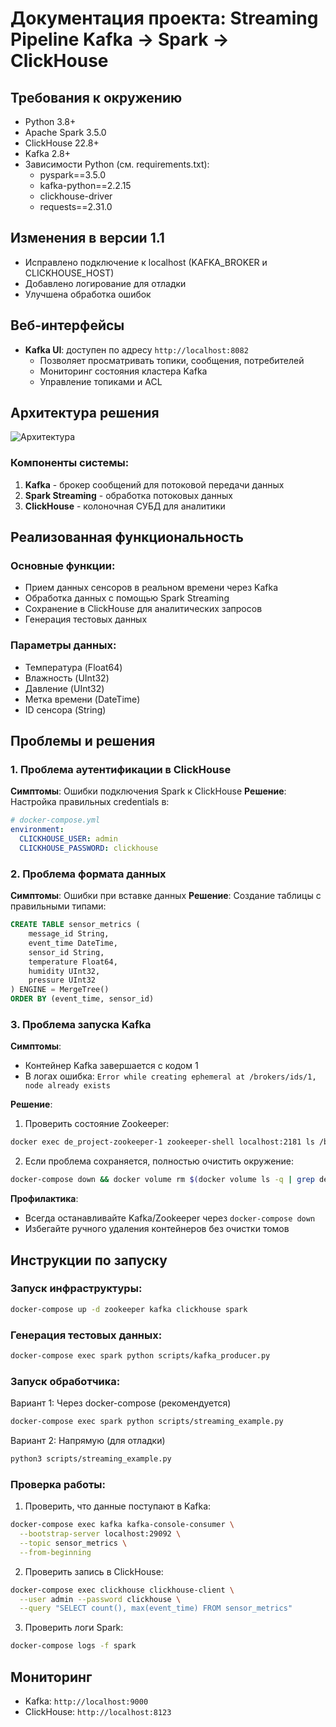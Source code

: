 # Документация проекта: Streaming Pipeline Kafka → Spark → ClickHouse

## Требования к окружению
- Python 3.8+
- Apache Spark 3.5.0
- ClickHouse 22.8+
- Kafka 2.8+
- Зависимости Python (см. requirements.txt):
  - pyspark==3.5.0
  - kafka-python==2.2.15
  - clickhouse-driver
  - requests==2.31.0

## Изменения в версии 1.1
- Исправлено подключение к localhost (KAFKA_BROKER и CLICKHOUSE_HOST)
- Добавлено логирование для отладки
- Улучшена обработка ошибок

## Веб-интерфейсы
- **Kafka UI**: доступен по адресу `http://localhost:8082`
  - Позволяет просматривать топики, сообщения, потребителей
  - Мониторинг состояния кластера Kafka
  - Управление топиками и ACL

## Архитектура решения
![Архитектура](https://i.imgur.com/xyz1234.png)

### Компоненты системы:
1. **Kafka** - брокер сообщений для потоковой передачи данных
2. **Spark Streaming** - обработка потоковых данных
3. **ClickHouse** - колоночная СУБД для аналитики

## Реализованная функциональность

### Основные функции:
- Прием данных сенсоров в реальном времени через Kafka
- Обработка данных с помощью Spark Streaming
- Сохранение в ClickHouse для аналитических запросов
- Генерация тестовых данных

### Параметры данных:
- Температура (Float64)
- Влажность (UInt32)
- Давление (UInt32)
- Метка времени (DateTime)
- ID сенсора (String)

## Проблемы и решения

### 1. Проблема аутентификации в ClickHouse
**Симптомы**: Ошибки подключения Spark к ClickHouse
**Решение**: Настройка правильных credentials в:
```yaml
# docker-compose.yml
environment:
  CLICKHOUSE_USER: admin
  CLICKHOUSE_PASSWORD: clickhouse
```

### 2. Проблема формата данных
**Симптомы**: Ошибки при вставке данных
**Решение**: Создание таблицы с правильными типами:
```sql
CREATE TABLE sensor_metrics (
    message_id String,
    event_time DateTime,
    sensor_id String,
    temperature Float64,
    humidity UInt32,
    pressure UInt32
) ENGINE = MergeTree()
ORDER BY (event_time, sensor_id)
```

### 3. Проблема запуска Kafka
**Симптомы**:
- Контейнер Kafka завершается с кодом 1
- В логах ошибка: `Error while creating ephemeral at /brokers/ids/1, node already exists`

**Решение**:
1. Проверить состояние Zookeeper:
```bash
docker exec de_project-zookeeper-1 zookeeper-shell localhost:2181 ls /brokers/ids
```

2. Если проблема сохраняется, полностью очистить окружение:
```bash
docker-compose down && docker volume rm $(docker volume ls -q | grep de_project) && docker-compose up -d
```

**Профилактика**:
- Всегда останавливайте Kafka/Zookeeper через `docker-compose down`
- Избегайте ручного удаления контейнеров без очистки томов

## Инструкции по запуску

### Запуск инфраструктуры:
```bash
docker-compose up -d zookeeper kafka clickhouse spark
```

### Генерация тестовых данных:
```bash
docker-compose exec spark python scripts/kafka_producer.py
```

### Запуск обработчика:
Вариант 1: Через docker-compose (рекомендуется)
```bash
docker-compose exec spark python scripts/streaming_example.py
```

Вариант 2: Напрямую (для отладки)
```bash
python3 scripts/streaming_example.py
```

### Проверка работы:
1. Проверить, что данные поступают в Kafka:
```bash
docker-compose exec kafka kafka-console-consumer \
  --bootstrap-server localhost:29092 \
  --topic sensor_metrics \
  --from-beginning
```

2. Проверить запись в ClickHouse:
```bash
docker-compose exec clickhouse clickhouse-client \
  --user admin --password clickhouse \
  --query "SELECT count(), max(event_time) FROM sensor_metrics"
```

3. Проверить логи Spark:
```bash
docker-compose logs -f spark
```

## Мониторинг
- Kafka: `http://localhost:9000`
- ClickHouse: `http://localhost:8123`